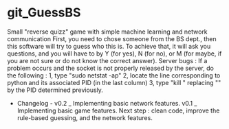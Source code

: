 # git_GuessBS
Small "reverse quizz" game with simple machine learning and network communication
First, you need to chose someone from the BS dept., then this software will try to guess who this is. To achieve that, it will ask you questions, and you will have to by Y (for yes), N (for no), or M (for maybe, if you are not sure or do not know the correct answer).
Server bugs :
If a problem occurs and the socket is not properly released by the server, do the following :
1, type "sudo netstat -ap"
2, locate the line corresponding to python and its associated PID (in the last column)
3, type "kill <pid>" replacing "<pid>" by the PID determined previously.
- Changelog - 
v0.2 _ Implementing basic network features. 
v0.1 _ Implementing basic game features. 
Next step : clean code, improve the rule-based guessing, and the network features.